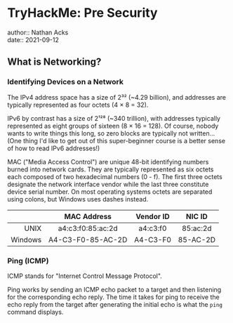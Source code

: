 # TryHackMe: Pre Security

author:: Nathan Acks  
date:: 2021-09-12

## What is Networking?

### Identifying Devices on a Network

The IPv4 address space has a size of 2³² (~4.29 billion), and addresses are typically represented as four octets (4 × 8 = 32).

IPv6 by contrast has a size of 2¹²⁸ (~340 trillion), with addresses typically represented as eight groups of sixteen (8 × 16 = 128). Of course, nobody wants to write things this long, so zero blocks are typically not written... (One thing I'd like to get out of this super-beginner course is a better sense of how to read IPv6 addresses!)

MAC ("Media Access Control") are unique 48-bit identifying numbers burned into network cards. They are typically represented as six octets each composed of two hexadecimal numbers (0 - f). The first three octets designate the network interface vendor while the last three constitute device serial number. On most operating systems octets are separated using colons, but Windows uses dashes instead.

|         | MAC Address       | Vendor ID | NIC ID   |
| -------:|:-----------------:|:---------:|:--------:| 
|    UNIX | a4:c3:f0:85:ac:2d |  a4:c3:f0 | 85:ac:2d |
| Windows | A4-C3-F0-85-AC-2D |  A4-C3-F0 | 85-AC-2D |

### Ping (ICMP)

ICMP stands for "Internet Control Message Protocol".

Ping works by sending an ICMP echo packet to a target and then listening for the corresponding echo reply. The time it takes for ping to receive the echo reply from the target after generating the initial echo is what the `ping` command displays.
